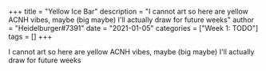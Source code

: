 +++
title = "Yellow Ice Bar"
description = "I cannot art so here are yellow ACNH vibes, maybe (big maybe) I'll actually draw for future weeks"
author = "Heidelburger#7391"
date = "2021-01-05"
categories = ["Week 1: TODO"]
tags = []
+++

I cannot art so here are yellow ACNH vibes, maybe (big maybe) I'll actually draw for future weeks

